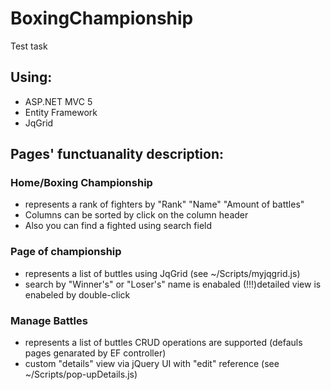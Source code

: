 # BoxingChampionship
Test task
## Using:
* ASP.NET MVC 5
* Entity Framework 
* JqGrid
## Pages' functuanality description:
### Home/Boxing Championship
* represents a rank of fighters by "Rank" "Name" "Amount of battles"
* Columns can be sorted by click on the column header
* Also you can find a fighted using search field

### Page of championship
* represents a list of buttles using JqGrid
(see ~/Scripts/myjqgrid.js)
* search by "Winner's" or "Loser's" name is enabaled
(!!!)detailed view is enabeled by double-click
### Manage Battles
* represents a list of buttles 
CRUD operations are supported
(defauls pages genarated by EF controller)
* custom "details" view via jQuery UI
with "edit" reference
(see ~/Scripts/pop-upDetails.js)
